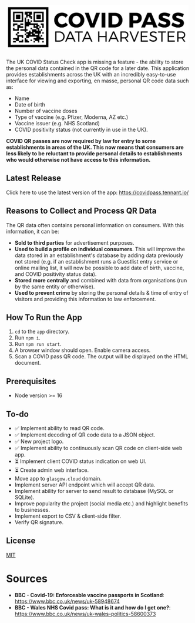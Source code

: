 # <img alt="COVID Pass Data Harvester" src="./logo.jpg" height="120">
<!-- # ![COVID Pass Data Harvester](./logo.jpg) -->

The UK COVID Status Check app is missing a feature - the ability to store the personal data contained in the QR code for a later date. This application provides establishments across the UK with an incredibly easy-to-use interface for viewing and exporting, en masse, personal QR code data such as:

* Name
* Date of birth
* Number of vaccine doses
* Type of vaccine (e.g. Pfizer, Moderna, AZ etc.)
* Vaccine issuer (e.g. NHS Scotland)
* COVID positivity status (not currently in use in the UK).

<!--This app has been tested with the NHS Scotland COVID Pass Verifier and NHS Scotland COVID Status apps.-->


**COVID QR passes are now required by law for entry to some establishments in areas of the UK. This now means that consumers are less likely to be reluctant to provide personal details to establishments who would otherwise not have access to this information.**

## Latest Release

Click here to use the latest version of the app: https://covidpass.tennant.io/

## Reasons to Collect and Process QR Data

The QR data often contains personal information on consumers. With this information, it can be:

* **Sold to third parties** for advertisement purposes.
* **Used to build a profile on individual consumers**. This will improve the data stored in an establishment's database by adding data previously not stored (e.g. if an establishment runs a Guestlist entry service or online mailing list, it will now be possible to add date of birth, vaccine, and COVID positivity status data).
* **Stored more centrally** and combined with data from organisations (run by the same entity or otherwise).
* **Used to prevent crime** by storing the personal details & time of entry of visitors and providing this information to law enforcement.


## How To Run the App

1. `cd` to the `app` directory.
1. Run `npm i`.
1. Run `npm run start`.
1. A browser window should open. Enable camera access.
1. Scan a COVID pass QR code. The output will be displayed on the HTML document.

## Prerequisites

* Node version >= 16

## To-do

* ✅ Implement ability to read QR code.
* ✅ Implement decoding of QR code data to a JSON object.
* ✅ New project logo.
* ✅ Implement ability to continuously scan QR code on client-side web app.
* ⏳ Implement client COVID status indication on web UI.
* ⏳ Create admin web interface.
* Move app to `glasgow.cloud` domain.
* Implement server API endpoint which will accept QR data.
* Implement ability for server to send result to database (MySQL or SQLite).
* Improve popularity the project (social media etc.) and highlight benefits to businesses.
* Implement export to CSV & client-side filter.
* Verify QR signature.

## License

<a href="https://mit-license.org/">MIT</a>

# Sources

* **BBC - Covid-19: Enforceable vaccine passports in Scotland**: https://www.bbc.co.uk/news/uk-58948674
* **BBC - Wales NHS Covid pass: What is it and how do I get one?**: https://www.bbc.co.uk/news/uk-wales-politics-58600373
